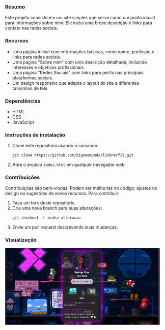 ### Resumo

Este projeto consiste em um site simples que serve como um ponto inicial para informações sobre mim. Ele inclui uma breve descrição e links para contato nas redes sociais.

### Recursos

* Uma página inicial com informações básicas, como nome, profissão e links para redes sociais.
* Uma página "Sobre mim" com uma descrição detalhada, incluindo interesses e objetivos profissionais.
* Uma página "Redes Sociais" com links para perfis nas principais plataformas sociais.
* Um design responsivo que adapta o layout do site a diferentes tamanhos de tela.

### Dependências

* HTML  
* CSS  
* JavaScript  

### Instruções de instalação

1. Clone este repositório usando o comando:  
   ```bash
   git clone https://github.com/digonomundo/linkPerfil.git
   ```
2. Abra o arquivo `index.html` em qualquer navegador web.

### Contribuições

Contribuições são bem-vindas! Podem ser melhorias no código, ajustes no design ou sugestões de novos recursos. Para contribuir:  
1. Faça um fork deste repositório.  
2. Crie uma nova branch para suas alterações:  
   ```bash
   git checkout -b minha-alteracao
   ```  
3. Envie um pull request descrevendo suas mudanças.

### Visualização

![Imagem do Site](static/image/exemple.png)